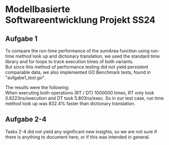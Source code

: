 # Modellbasierte Softwareentwicklung Projekt SS24

## Aufgabe 1
To compare the run-time performance of the sumArea function using run-time method look up and dictionary translation, we used the standard time library and for loops to track execution times of both variants.  
But since this method of performance testing did not yield persistent comparable data, we also implemented GO Benchmark tests, found in "aufgabe1_test.go".  

The results were the following:  
When executing both operations (RT / DT) 1000000 times, RT only took 0.6223ns/execution and DT took 5.803ns/exec.
So in our test case, run time method look up was 832.4% faster than dictionary translation.

## Aufgabe 2-4
Tasks 2-4 did not yield any significant new insights, so we are not sure if there is anything to document here, or if this was intended in general.